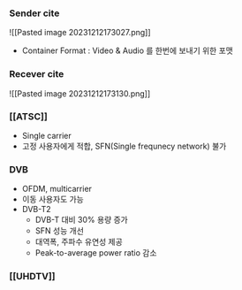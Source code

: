 ### Sender cite
![[Pasted image 20231212173027.png]]
- Container Format : Video & Audio 를 한번에 보내기 위한 포맷
### Recever cite
![[Pasted image 20231212173130.png]]

### [[ATSC]]
- Single carrier
- 고정 사용자에게 적합, SFN(Single frequnecy network) 불가

### DVB
- OFDM, multicarrier
- 이동 사용자도 가능
- DVB-T2
	- DVB-T 대비 30% 용량 증가
	- SFN 성능 개선
	- 대역폭, 주파수 유연성 제공
	- Peak-to-average power ratio 감소

### [[UHDTV]]

